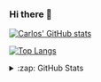 ### Hi there 👋

<!--
**chrobles9/chrobles9** is a ✨ _special_ ✨ repository because its `README.md` (this file) appears on your GitHub profile.

Here are some ideas to get you started:

- 🔭 I’m currently working on ...
- 🌱 I’m currently learning ...
- 👯 I’m looking to collaborate on ...
- 🤔 I’m looking for help with ...
- 💬 Ask me about ...
- 📫 How to reach me: ...
- 😄 Pronouns: ...
- ⚡ Fun fact: ...
-->

[![Carlos' GitHub stats](https://github-readme-stats-chrobles9.vercel.app/api?username=chrobles9)](https://github.com/chrobles9/github-readme-stats)

[![Top Langs](https://github-readme-stats-chrobles9.vercel.app/api/top-langs/?username=chrobles9&layout=compact)](https://github.com/chrobles9/github-readme-stats)



<details>

<summary>:zap: GitHub Stats</summary>

<img align='left' alt = 'GitHub Stats' src = 'https://github-readme-stats-chrobles9.vercel.app/api?username=chrobles9' />

</details>




